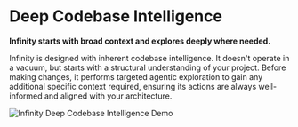 # Deep Codebase Intelligence

**Infinity starts with broad context and explores deeply where needed.**

Infinity is designed with inherent codebase intelligence. It doesn't operate in a vacuum, but starts with a structural understanding of your project. Before making changes, it performs targeted agentic exploration to gain any additional specific context required, ensuring its actions are always well-informed and aligned with your architecture.

![Infinity Deep Codebase Intelligence Demo](https://storage.googleapis.com/infinity_public_images/docs/assets/infinity-reading-codebase-hifi-2_compress.webp)
